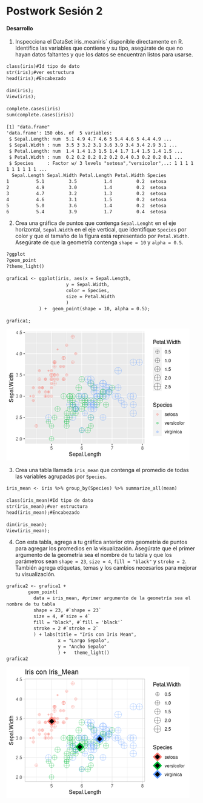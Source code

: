 # Postwork Sesión 2

#### Desarrollo

1) Inspecciona el DataSet iris_meaniris` disponible directamente en R. Identifica las variables que contiene y su tipo, asegúrate de que no hayan datos faltantes y
que los datos se encuentran listos para usarse.

```
class(iris)#Id tipo de dato
str(iris);#ver estructura
head(iris);#Encabezado

dim(iris);
View(iris);

complete.cases(iris)
sum(complete.cases(iris))

[1] "data.frame"
'data.frame': 150 obs. of  5 variables:
 $ Sepal.Length: num  5.1 4.9 4.7 4.6 5 5.4 4.6 5 4.4 4.9 ...
 $ Sepal.Width : num  3.5 3 3.2 3.1 3.6 3.9 3.4 3.4 2.9 3.1 ...
 $ Petal.Length: num  1.4 1.4 1.3 1.5 1.4 1.7 1.4 1.5 1.4 1.5 ...
 $ Petal.Width : num  0.2 0.2 0.2 0.2 0.2 0.4 0.3 0.2 0.2 0.1 ...
 $ Species     : Factor w/ 3 levels "setosa","versicolor",..: 1 1 1 1 1 1 1 1 1 1 ...
  Sepal.Length Sepal.Width Petal.Length Petal.Width Species
1          5.1         3.5          1.4         0.2  setosa
2          4.9         3.0          1.4         0.2  setosa
3          4.7         3.2          1.3         0.2  setosa
4          4.6         3.1          1.5         0.2  setosa
5          5.0         3.6          1.4         0.2  setosa
6          5.4         3.9          1.7         0.4  setosa
```

2) Crea una gráfica de puntos que contenga `Sepal.Lenght` en el eje horizontal, `Sepal.Width` en el eje vertical, que identifique `Species` por color y que el tamaño de la figura está representado por `Petal.Width`. Asegúrate de que la geometría contenga `shape = 10` y `alpha = 0.5`.

```
?ggplot
?geom_point
?theme_light()

grafica1 <- ggplot(iris, aes(x = Sepal.Length, 
                      y = Sepal.Width, 
                      color = Species, 
                      size = Petal.Width
                      )
            ) +  geom_point(shape = 10, alpha = 0.5);

grafica1;
```

![Grafica1](./assets/Rplot1.png)

3) Crea una tabla llamada `iris_mean` que contenga el promedio de todas las variables agrupadas por `Species`.

```
iris_mean <- iris %>% group_by(Species) %>% summarize_all(mean)  

class(iris_mean)#Id tipo de dato
str(iris_mean);#ver estructura
head(iris_mean);#Encabezado

dim(iris_mean);
View(iris_mean);

```

4) Con esta tabla, agrega a tu gráfica anterior otra geometría de puntos para agregar los promedios en la visualización. Asegúrate que el primer argumento de la geometría sea el nombre de tu tabla y que los parámetros sean `shape = 23`, `size = 4`, `fill = "black"` y `stroke = 2`. También agrega etiquetas, temas y los cambios necesarios para mejorar tu visualización.

```
grafica2 <- grafica1 +
        geom_point(
          data = iris_mean, #primer argumento de la geometría sea el nombre de tu tabla
          shape = 23, #`shape = 23`
          size = 4, #`size = 4`
          fill = "black", #`fill = 'black'`
          stroke = 2 #`stroke = 2`
          ) + labs(title = "Iris con Iris Mean",
                   x = "Largo Sepalo",
                   y = "Ancho Sepalo"
                   ) +   theme_light()
grafica2
```

![Grafica2](./assets/Rplot2.png)
